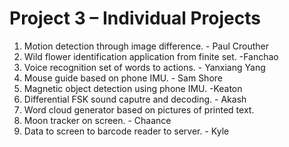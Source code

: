 # Project 3 – Individual Projects

 1. Motion detection through image difference. - Paul Crouther
 2. Wild flower identification application from finite set.   -Fanchao
 3. Voice recognition set of words to actions.   - Yanxiang Yang
 4. Mouse guide based on phone IMU. - Sam Shore
 5. Magnetic object detection using phone IMU. -Keaton
 6. Differential FSK sound caputre and decoding. - Akash
 7. Word cloud generator based on pictures of printed text.
 8. Moon tracker on screen. - Chaance
 9. Data to screen to barcode reader to server. - Kyle

